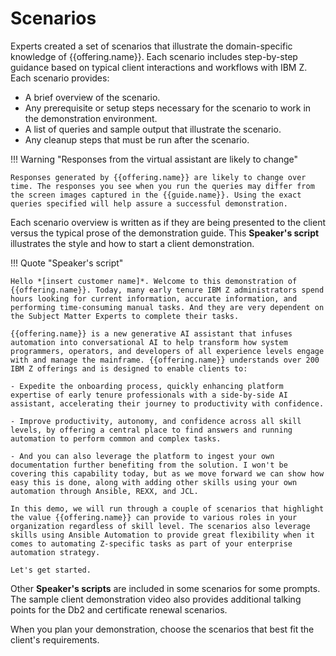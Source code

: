 # Scenarios
Experts created a set of scenarios that illustrate the domain-specific knowledge of {{offering.name}}. Each scenario includes step-by-step guidance based on typical client interactions and workflows with IBM Z. Each scenario provides:

- A brief overview of the scenario.
- Any prerequisite or setup steps necessary for the scenario to work in the demonstration environment.
- A list of queries and sample output that illustrate the scenario.
- Any cleanup steps that must be run after the scenario.

!!! Warning "Responses from the virtual assistant are likely to change"

    Responses generated by {{offering.name}} are likely to change over time. The responses you see when you run the queries may differ from the screen images captured in the {{guide.name}}. Using the exact queries specified will help assure a successful demonstration.

Each scenario overview is written as if they are being presented to the client versus the typical prose of the demonstration guide. This **Speaker's script** illustrates the style and how to start a client demonstration.

!!! Quote "Speaker's script"

    Hello *[insert customer name]*. Welcome to this demonstration of {{offering.name}}. Today, many early tenure IBM Z administrators spend hours looking for current information, accurate information, and performing time-consuming manual tasks. And they are very dependent on the Subject Matter Experts to complete their tasks.

    {{offering.name}} is a new generative AI assistant that infuses automation into conversational AI to help transform how system programmers, operators, and developers of all experience levels engage with and manage the mainframe. {{offering.name}} understands over 200 IBM Z offerings and is designed to enable clients to:
    
    - Expedite the onboarding process, quickly enhancing platform expertise of early tenure professionals with a side-by-side AI assistant, accelerating their journey to productivity with confidence.
    
    - Improve productivity, autonomy, and confidence across all skill levels, by offering a central place to find answers and running automation to perform common and complex tasks.
  
    - And you can also leverage the platform to ingest your own documentation further benefiting from the solution. I won't be covering this capability today, but as we move forward we can show how easy this is done, along with adding other skills using your own automation through Ansible, REXX, and JCL.

    In this demo, we will run through a couple of scenarios that highlight the value {{offering.name}} can provide to various roles in your organization regardless of skill level. The scenarios also leverage skills using Ansible Automation to provide great flexibility when it comes to automating Z-specific tasks as part of your enterprise automation strategy. 

    Let's get started.

Other **Speaker's scripts** are included in some scenarios for some prompts. The sample client demonstration video also provides additional talking points for the Db2 and certificate renewal scenarios.

When you plan your demonstration, choose the scenarios that best fit the client's requirements.
